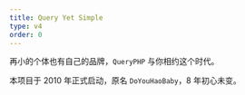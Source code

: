 ```yaml
---
title: Query Yet Simple
type: v4
order: 0
---
```


再小的个体也有自己的品牌，`QueryPHP` 与你相约这个时代。

本项目于 2010 年正式启动，原名 `DoYouHaoBaby`，8 年初心未变。

